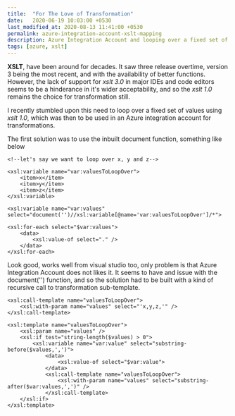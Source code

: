 ```yaml
---
title:  "For The Love of Transformation"
date:   2020-06-19 10:03:00 +0530
last_modified_at: 2020-08-13 11:41:00 +0530
permalink: azure-integration-account-xslt-mapping
description: Azure Integration Account and looping over a fixed set of values
tags: [azure, xslt]
---
```

**XSLT**, have been around for decades. It saw three release overtime, version 3 being the most recent, and with the availability of better functions. However, the lack of support for *xslt 3.0* in major IDEs and code editors seems to be a hinderance in it's wider acceptability, and so the *xslt 1.0* remains the choice for transformation still.

I recently stumbled upon this need to loop over a fixed set of values using *xslt 1.0*, which was then to be used in an Azure integration account for transformations.

The first solution was to use the inbuilt document function, something like below

```
<!--let's say we want to loop over x, y and z-->

<xsl:variable name="var:valuesToLoopOver"> 
    <item>x</item>
    <item>y</item>
    <item>z</item>
</xsl:variable>

<xsl:variable name="var:values" select="document('')//xsl:variable[@name='var:valuesToLoopOver']/*">

<xsl:for-each select="$var:values">
    <data>
        <xsl:value-of select="." />
    </data>
</xsl:for-each>

```
Look good, works well from visual studio too, only problem is that Azure Integration Account does not likes it. It seems to have and issue with the document('') function, and so the solution had to be built with a kind of recursive call to transformation sub-template.

```
<xsl:call-template name="valuesToLoopOver">
    <xsl:with-param name="values" select="'x,y,z,'" />
</xsl:call-template>

<xsl:template name="valuesToLoopOver">
    <xsl:param name="values" />    
    <xsl:if test="string-length($values) > 0">
        <xsl:variable name="var:value" select="substring-before($values,',')">
            <data>
                <xsl:value-of select="$var:value">
            </data>
            <xsl:call-template name="valuesToLoopOver">
                <xsl:with-param name="values" select="substring-after($var:values,',')" />
            </xsl:call-template>
    </xsl:if>
</xsl:template>

```